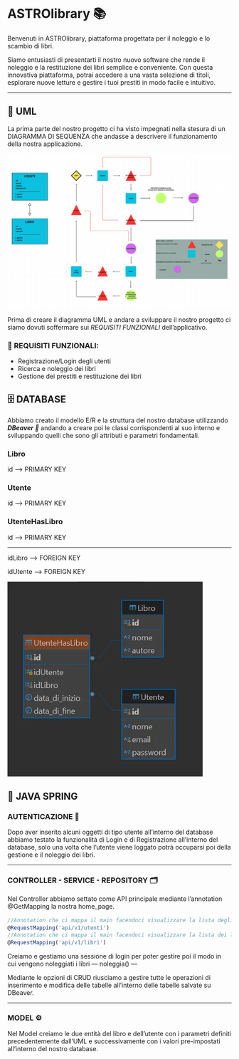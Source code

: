 # ASTROlibrary 📚

Benvenuti in ASTROlibrary, piattaforma progettata per il noleggio e lo scambio di libri.

Siamo entusiasti di presentarti il nostro nuovo software che rende il noleggio e la restituzione dei libri semplice e conveniente. Con questa innovativa piattaforma, potrai accedere a una vasta selezione di titoli, esplorare nuove letture e gestire i tuoi prestiti in modo facile e intuitivo.

---

## **🔗 UML**

La prima parte del nostro progetto ci ha visto impegnati nella stesura di un DIAGRAMMA DI SEQUENZA che andasse a descrivere il funzionamento della nostra applicazione.

![image.png](image.png)

Prima di creare il diagramma UML e andare a sviluppare il nostro progetto ci siamo dovuti soffermare sui *REQUISITI FUNZIONALI* dell’applicativo.

### 🔧 REQUISITI FUNZIONALI:

- Registrazione/Login degli utenti
- Ricerca e noleggio dei libri
- Gestione dei prestiti e restituzione dei libri

## 🗄️ DATABASE

Abbiamo creato il modello E/R e la struttura del nostro database utilizzando ***DBeaver 🦫*** andando a creare poi le classi corrispondenti al suo interno e sviluppando quelli che sono gli attributi e parametri fondamentali.

### Libro

id —> PRIMARY KEY

### Utente

id —> PRIMARY KEY

### UtenteHasLibro

id —> PRIMARY KEY

---

idLibro —> FOREIGN KEY

idUtente —> FOREIGN KEY

![image.png](fcce80ec-d2e0-437d-9d52-527fc5b36d3a.png)

## 👾 JAVA SPRING

### AUTENTICAZIONE 🔐

Dopo aver inserito alcuni oggetti di tipo utente all’interno del database abbiamo testato la funzionalità di Login e di Registrazione all’interno del database, solo una volta che l’utente viene loggato potrà occuparsi poi della gestione e il noleggio dei libri.

---

### CONTROLLER - SERVICE - REPOSITORY 🗂

Nel Controller abbiamo settato come API principale mediante l’annotation @GetMapping la nostra home_page.

```jsx
//Annotation che ci mappa il main facendoci visualizzare la lista degli utenti
@RequestMapping('api/v1/utenti')
//Annotation che ci mappa il main facendoci visualizzare la lista dei libri
@RequestMapping('api/v1/libri')
```

Creiamo e gestiamo una sessione di login per poter gestire poi il modo in cui vengono noleggiati i libri — noleggia() — 

Mediante le opzioni di CRUD riusciamo a gestire tutte le operazioni di inserimento e modifica delle tabelle all’interno delle tabelle salvate su DBeaver.

---

### MODEL ⚙️

Nel Model creiamo le due entità del libro e dell’utente con i parametri definiti precedentemente dall’UML e successivamente con i valori pre-impostati all’interno del nostro database.